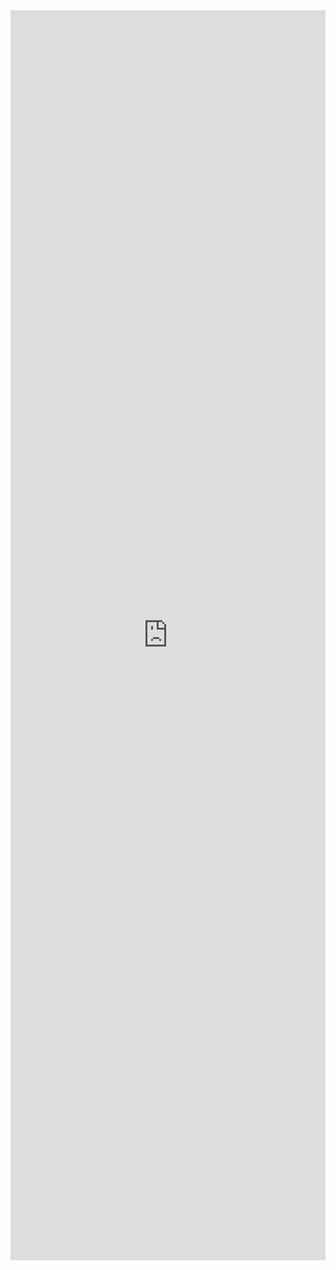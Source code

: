 <iframe src='https://view.officeapps.live.com/op/embed.aspx?src=https://hylandtechclub.com/web-103/ArrowFunctions/ArrowFunctionsWorksheet.docx' width='100%' height='2000px' frameborder='0'></iframe>
